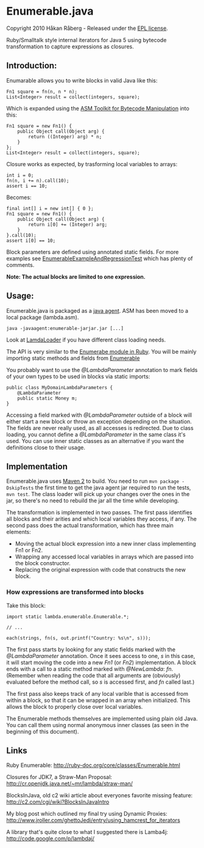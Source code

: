 # Enumerable.java

Copyright 2010 Håkan Råberg - Released under the [EPL license](http://www.eclipse.org/legal/epl-v10.html).


Ruby/Smalltalk style internal iterators for Java 5 using bytecode transformation to capture expressions as closures.


## Introduction:

Enumarable allows you to write blocks in valid Java like this:

    Fn1 square = fn(n, n * n);
    List<Integer> result = collect(integers, square);

  
Which is expanded using the [ASM Toolkit for Bytecode Manipulation](http://asm.ow2.org/) into this:

    Fn1 square = new Fn1() {
        public Object call(Object arg) {
            return ((Integer) arg) * n;
        }
    };
    List<Integer> result = collect(integers, square);


Closure works as expected, by trasforming local variables to arrays:

    int i = 0;
    fn(n, i += n).call(10);
    assert i == 10;

    
Becomes:

    final int[] i = new int[] { 0 };
    Fn1 square = new Fn1() {
        public Object call(Object arg) {
            return i[0] += (Integer) arg;
        }
    }.call(10);
    assert i[0] == 10;


Block parameters are defined using annotated static fields. For more examples see [EnumerableExampleAndRegressionTest](http://github.com/hraberg/enumerable/blob/master/src/test/java/lambda/enumerable/EnumerableExampleAndRegressionTest.java) which has plenty of comments.

**Note: The actual blocks are limited to one expression.** 

## Usage:

Enumerable.java is packaged as a [java agent](http://java.sun.com/javase/6/docs/api/java/lang/instrument/package-summary.html). ASM has been moved to a local package (lambda.asm).

    java -javaagent:enumerable-jarjar.jar [...]


Look at [LamdaLoader](http://github.com/hraberg/enumerable/blob/master/src/main/java/lambda/weaving/LambdaLoader.java) if you have different class loading needs.

The API is very similar to the [Enumerabe module in Ruby](http://ruby-doc.org/core/classes/Enumerable.html). You will be mainly importing static methods and fields from [Enumerable](http://github.com/hraberg/enumerable/blob/master/src/main/java/lambda/enumerable/Enumerable.java)


You probably want to use the *@LambdaParameter* annotation to mark fields of your own types to be used in blocks via static imports:

    public class MyDomainLambdaParameters {
        @LambdaParameter
        public static Money m;
    }

Accessing a field marked with *@LambdaParameter* outside of a block will either start a new block or throw an exception depending on the situation. The fields are never really used, as all accesses is redirected. Due to class loading, you cannot define a *@LambdaParameter* in the same class it's used. You can use inner static classes as an alternative if you want the definitions close to their usage.


## Implementation

Enumerable.java uses [Maven 2](http://maven.apache.org/) to build. You need to run `mvn package -DskipTests` the first time to get the java agent jar required to run the tests, `mvn test`. The class loader will pick up your changes over the ones in the jar, so there's no need to rebuild the jar all the time while developing.

The transformation is implemented in two passes. The first pass identifies all blocks and their arities and which local variables they access, if any. The second pass does the actual transformation, which has three main elements:

* Moving the actual block expression into a new inner class implementing Fn1 or Fn2.
* Wrapping any accessed local variables in arrays which are passed into the block constructor.
* Replacing the original expression with code that constructs the new block.


### How expressions are transformed into blocks

Take this block:

    import static lambda.enumerable.Enumerable.*;

    // ...

    each(strings, fn(s, out.printf("Country: %s\n", s)));

    
The first pass starts by looking for any static fields marked with the *@LambdaParameter* annotation.
Once it sees access to one, *s* in this case, it will start moving the code into a new *Fn1* (or *Fn2*) implementation. A block ends with a call to a static method marked with *@NewLambda*: *fn*. (Remember when reading the code that all arguments are (obviously) evaluated before the method call, so *s* is accessed first, and *fn* called last.)

The first pass also keeps track of any local varible that is accessed from within a block, so that it can be wrapped in an array when initialized. This allows the block to properly close over local variables.

The Enumerable methods themselves are implemented using plain old Java. You can call them using normal anonymous inner classes (as seen in the beginning of this document).


## Links

Ruby Enumerable:
http://ruby-doc.org/core/classes/Enumerable.html


Closures for JDK7, a Straw-Man Proposal:
http://cr.openjdk.java.net/~mr/lambda/straw-man/


BlocksInJava, old c2 wiki article about everyones favorite missing feature:
http://c2.com/cgi/wiki?BlocksInJavaIntro


My blog post which outlined my final try using Dynamic Proxies:
http://www.jroller.com/ghettoJedi/entry/using_hamcrest_for_iterators


A library that's quite close to what I suggested there is Lamba4j:
http://code.google.com/p/lambdaj/


